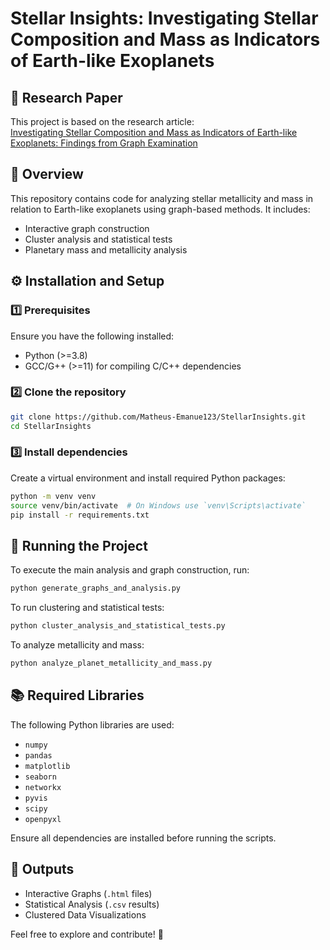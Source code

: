 # Stellar Insights: Investigating Stellar Composition and Mass as Indicators of Earth-like Exoplanets

## 📄 Research Paper
This project is based on the research article:  
[Investigating Stellar Composition and Mass as Indicators of Earth-like Exoplanets: Findings from Graph Examination](https://github.com/Matheus-Emanue123/StellarInsights/blob/main/artigo/Investigating_Stellar_Composition_and_Mass_as_Indicators_of_Earth_like_Exoplanets__Findings_from_Graph_Examination.pdf)

## 📌 Overview
This repository contains code for analyzing stellar metallicity and mass in relation to Earth-like exoplanets using graph-based methods. It includes:
- Interactive graph construction
- Cluster analysis and statistical tests
- Planetary mass and metallicity analysis

## ⚙️ Installation and Setup
### 1️⃣ Prerequisites
Ensure you have the following installed:
- Python (>=3.8)
- GCC/G++ (>=11) for compiling C/C++ dependencies

### 2️⃣ Clone the repository
```bash
git clone https://github.com/Matheus-Emanue123/StellarInsights.git
cd StellarInsights
```

### 3️⃣ Install dependencies
Create a virtual environment and install required Python packages:
```bash
python -m venv venv
source venv/bin/activate  # On Windows use `venv\Scripts\activate`
pip install -r requirements.txt
```

## 🚀 Running the Project
To execute the main analysis and graph construction, run:
```bash
python generate_graphs_and_analysis.py
```
To run clustering and statistical tests:
```bash
python cluster_analysis_and_statistical_tests.py
```
To analyze metallicity and mass:
```bash
python analyze_planet_metallicity_and_mass.py
```

## 📚 Required Libraries
The following Python libraries are used:
- `numpy`
- `pandas`
- `matplotlib`
- `seaborn`
- `networkx`
- `pyvis`
- `scipy`
- `openpyxl`

Ensure all dependencies are installed before running the scripts.

## 🔗 Outputs
- Interactive Graphs (`.html` files)
- Statistical Analysis (`.csv` results)
- Clustered Data Visualizations

Feel free to explore and contribute! 🚀
